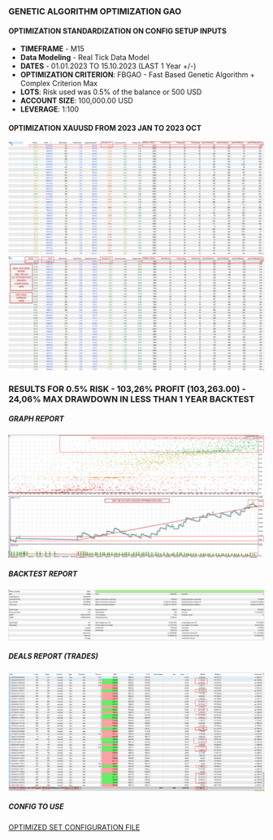 ### GENETIC ALGORITHM OPTIMIZATION GAO
#### OPTIMIZATION STANDARDIZATION ON CONFIG SETUP INPUTS
 - **TIMEFRAME** - M15
 - **Data Modeling** - Real Tick Data Model
 - **DATES** - 01.01.2023 TO 15.10.2023 (LAST 1 Year +/-)
 - **OPTIMIZATION CRITERION**: FBGAO - Fast Based Genetic Algorithm + Complex Criterion Max
 - **LOTS**: Risk used was 0.5% of the balance or 500 USD
 - **ACCOUNT SIZE**: 100,000.00 USD
 - **LEVERAGE**: 1:100

#### OPTIMIZATION XAUUSD FROM 2023 JAN TO 2023 OCT
![CONFIRATION USED FOR THIS BACKTEST](<REPORTS/OPTIMIZATION CONFIG USED.png>)
![OPTIMIZATION TOP SCORES AND CONFIG SETS](REPORTS/TOP_OPTIMIZER.png)

### RESULTS FOR 0.5% RISK - 103,26% PROFIT (103,263.00) - 24,06% MAX DRAWDOWN IN LESS THAN 1 YEAR BACKTEST

##### GRAPH REPORT
![GRAPH REPORT -](REPORTS/XAUUSD_GRAPH.png)

##### BACKTEST REPORT
![BACKTEST REPORT -](REPORTS/XAUUSD_BACKTEST.png)

##### DEALS REPORT (TRADES)
![DEALS REPORT - ](REPORTS/XAUUSD_DEALS.png)

##### CONFIG TO USE
[OPTIMIZED SET CONFIGURATION FILE](SMC_OB_3.5_XAU_M15_60.71.SCORE_OPTIMIZER.set)

